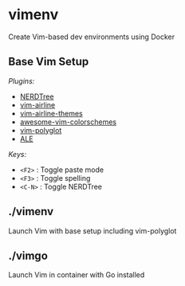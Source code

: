 # vimenv
Create Vim-based dev environments using Docker

## Base Vim Setup

*Plugins:*
- [NERDTree](https://github.com/scrooloose/nerdtree)
- [vim-airline](https://github.com/vim-airline/vim-airline)
- [vim-airline-themes](https://github.com/vim-airline/vim-airline-themes.git)
- [awesome-vim-colorschemes](https://github.com/rafi/awesome-vim-colorschemes)
- [vim-polyglot](https://github.com/sheerun/vim-polyglot)
- [ALE](https://github.com/dense-analysis/ale.git)

*Keys:*
- `<F2>` : Toggle paste mode
- `<F3>` : Toggle spelling
- `<C-N>` : Toggle NERDTree

## ./vimenv
Launch Vim with base setup including vim-polyglot

## ./vimgo
Launch Vim in container with Go installed
